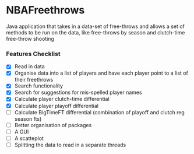 # NBAFreethrows
Java application that takes in a data-set of free-throws and allows a set of methods to be run on the data, like free-throws by season and clutch-time free-throw shooting

### Features Checklist
- [x] Read in data
- [x] Organise data into a list of players and have each player point to a list of their freethrows
- [x] Search functionality
- [x] Search for suggestions for mis-spelled player names
- [x] Calculate player clutch-time differential 
- [x] Calculate player playoff differential
- [ ] Calculate BigTimeFT differential (combination of playoff and clutch reg season fts)
- [ ] Better organisation of packages
- [ ] A GUI
- [ ] A scatteplot
- [ ] Splitting the data to read in a separate threads
